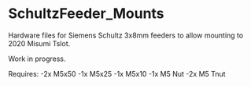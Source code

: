# SchultzFeeder_Mounts

Hardware files for Siemens Schultz 3x8mm feeders to allow mounting to 2020 Misumi Tslot. 

Work in progress.  

Requires:
-2x M5x50
-1x M5x25
-1x M5x10
-1x M5 Nut
-2x M5 Tnut
